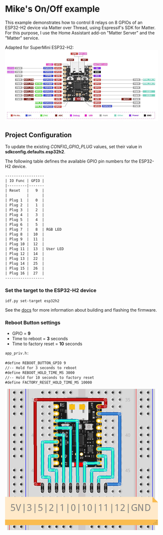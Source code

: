 # Mike's On/Off example

This example demonstrates how to control 8 relays on 8 GPIOs of an ESP32-H2 device via Matter over Thread, using Espressif's SDK for Matter.  
For this purpose, I use the Home Assistant add-on "Matter Server" and the "Matter" service.  
  
Adapted for SuperMini ESP32-H2:  
![](esp32h2.jpg)  

## Project Configuration
To update the existing *CONFIG_GPIO_PLUG* values, set their value in **sdkconfig.defaults.esp32h2**.

The following table defines the available GPIO pin numbers for the ESP32-H2 device.
~~~
------------------
| IO Func | GPIO |
|---------|-------
| Reset   |   9  |
|         |      |
| Plug 1  |   0  |
| Plug 2  |   1  |
| Plug 3  |   2  |
| Plug 4  |   3  |
| Plug 5  |   4  |
| Plug 6  |   5  |
| Plug 7  |   8  | RGB LED
| Plug 8  |  10  |
| Plug 9  |  11  |
| Plug 10 |  12  |
| Plug 11 |  13  | User LED
| Plug 12 |  14  |
| Plug 13 |  22  |
| Plug 14 |  25  |
| Plug 15 |  26  |
| Plug 16 |  27  |
------------------
~~~
  
### Set the target to the ESP32-H2 device
~~~
idf.py set-target esp32h2
~~~

See the [docs](https://docs.espressif.com/projects/esp-matter/en/latest/esp32/developing.html) for more information about building and flashing the firmware.  
  
### Reboot Button settings
- GPIO = **9**
- Time to reboot = **3** seconds
- Time to factory reset = **10** seconds

~~~
app_priv.h:

#define REBOOT_BUTTON_GPIO 9
//-- Hold for 3 seconds to reboot
#define REBOOT_HOLD_TIME_MS 3000
//-- Hold for 10 seconds to factory reset
#define FACTORY_RESET_HOLD_TIME_MS 10000
~~~

![](esp32h2_8relays.jpg)  
